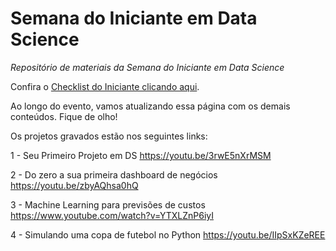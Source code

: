 # Semana do Iniciante em Data Science

*Repositório de materiais da Semana do Iniciante em Data Science*

Confira o [Checklist do Iniciante clicando aqui](https://github.com/gitflai/Semana-do-Iniciante-em-Data-Science/blob/main/Checklist%20do%20Iniciante%20em%20Data%20Science.pdf).

Ao longo do evento, vamos atualizando essa página com os demais conteúdos. Fique de olho!

Os projetos gravados estão nos seguintes links:

1 - Seu Primeiro Projeto em DS
https://youtu.be/3rwE5nXrMSM

2 - Do zero a sua primeira dashboard de negócios
https://youtu.be/zbyAQhsa0hQ

3 - Machine Learning para previsões de custos
https://www.youtube.com/watch?v=YTXLZnP6iyI

4 - Simulando uma copa de futebol no Python 
https://youtu.be/IIpSxKZeREE
